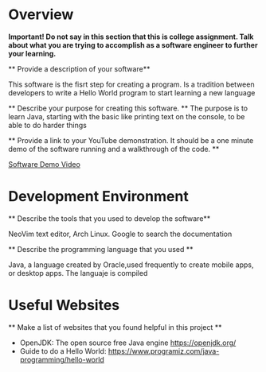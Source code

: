 # Overview

**Important!  Do not say in this section that this is college assignment.  Talk about what you are trying to accomplish as a software engineer to further your learning.**

** Provide a description of your software**

This software is the fisrt step for creating a program. Is a tradition between developers to write a Hello World program to start learning a new language

** Describe your purpose for creating this software. **
The purpose is to learn Java, starting with the basic like printing text on the console, to be able to do harder things

** Provide a link to your YouTube demonstration.  It should be a one minute demo of the software running and a walkthrough of the code. **

[Software Demo Video](http://youtube.link.goes.here)

# Development Environment

** Describe the tools that you used to develop the software** 

NeoVim text editor, Arch Linux. Google to search the documentation

** Describe the programming language that you used **

Java, a language created by Oracle,used frequently to create mobile apps, or desktop apps. The languaje is compiled

# Useful Websites

** Make a list of websites that you found helpful in this project ** 
* OpenJDK: The open source free Java engine https://openjdk.org/
* Guide to do a Hello World: https://www.programiz.com/java-programming/hello-world

